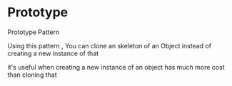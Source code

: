 # Prototype
Prototype Pattern

Using this pattern , You can clone an skeleton of an Object instead of creating a new instance of that

it's useful when creating a new instance of an object has much more cost than cloning that

